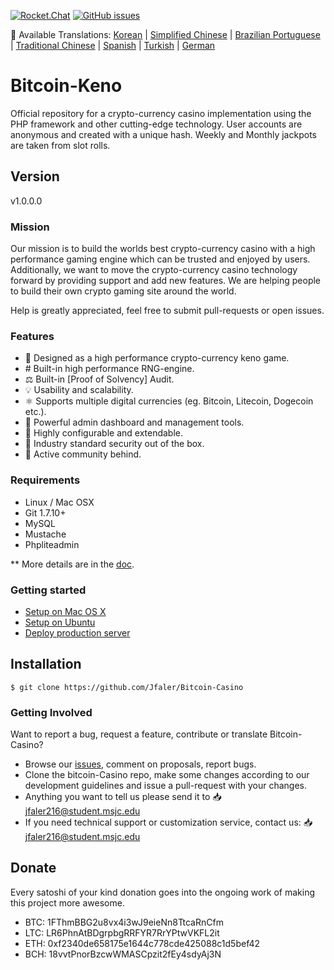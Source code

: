 [![Rocket.Chat](https://open.rocket.chat/images/join-chat.svg)](http://chat.bitlits.com/)
[![GitHub issues](https://img.shields.io/github/issues/Jfaler/Bitcoin-keno.svg)](https://github.com/Jfaler/Bitcoin-Slot-Machine/issues)

:memo: Available Translations: [Korean](https://github.com/Jfaler/bitcoin-keno/tree/master/docs-translations/ko-KR/project/README.md) | [Simplified Chinese](https://github.com/Jfaler/bitcoin-keno/tree/master/docs-translations/zh-CN/project/README.md) | [Brazilian Portuguese](https://github.com/Jfaler/bitcoin-keno/tree/master/docs-translations/pt-BR/project/README.md) | [Traditional Chinese](https://github.com/Jfaler/bitcoin-keno/tree/master/docs-translations/zh-TW/project/README.md) | [Spanish](https://github.com/Jfaler/bitcoin-keno/tree/master/docs-translations/es/project/README.md) | [Turkish](https://github.com/Jfaler/bitcoin-keno/tree/master/docs-translations/tr-TR/project/README.md) | [German](https://github.com/Jfaler/bitcoin-keno/tree/master/docs-translations/de-DE/project/README.md)

# Bitcoin-Keno
Official repository for a crypto-currency casino implementation using the PHP framework and other cutting-edge technology. User accounts are anonymous and created with a unique hash. Weekly and Monthly jackpots are taken from slot rolls.

## Version 

v1.0.0.0

### Mission

Our mission is to build the worlds best crypto-currency casino with a high performance gaming engine which can be trusted and enjoyed by users. Additionally, we want to move the crypto-currency casino technology forward by providing support and add new features. We are helping people to build their own crypto gaming site around the world.

Help is greatly appreciated, feel free to submit pull-requests or open issues.

### Features

* 🎰 Designed as a high performance crypto-currency keno game.
* #️ Built-in high performance RNG-engine.
* ⚖️ Built-in [Proof of Solvency] Audit.
* 💡 Usability and scalability.
* ⚛️ Supports multiple digital currencies (eg. Bitcoin, Litecoin, Dogecoin etc.).
* 📖 Powerful admin dashboard and management tools.
* 🔧 Highly configurable and extendable.
* 🔐 Industry standard security out of the box.
* 💬 Active community behind.

### Requirements

* Linux / Mac OSX
* Git 1.7.10+
* MySQL
* Mustache
* Phpliteadmin

** More details are in the [doc](doc).

### Getting started

* [Setup on Mac OS X](doc/setup-local-osx.md)
* [Setup on Ubuntu](doc/setup-local-ubuntu.md)
* [Deploy production server](doc/deploy-production-server.md)

## Installation
`
$ git clone https://github.com/Jfaler/Bitcoin-Casino
`

### Getting Involved

Want to report a bug, request a feature, contribute or translate Bitcoin-Casino?

* Browse our [issues](https://github.com/Jfaler/bitcoin-Casino/issues), comment on proposals, report bugs.
* Clone the bitcoin-Casino repo, make some changes according to our development guidelines and issue a pull-request with your changes.
* Anything you want to tell us please send it to 📥 [jfaler216@student.msjc.edu](mailto:jfaler216@student.msjc.edu)
* If you need technical support or customization service, contact us: 📥 [jfaler216@student.msjc.edu](mailto:jfaler216@student.msjc.edu)

## Donate
Every satoshi of your kind donation goes into the ongoing work of making this project more awesome.

* BTC: 1FThmBBG2u8vx4i3wJ9eieNn8TtcaRnCfm
* LTC: LR6PhnAtBDgrpbgRRFYR7RrYPtwVKFL2it
* ETH: 0xf2340de658175e1644c778cde425088c1d5bef42
* BCH: 18vvtPnorBzcwWMASCpzit2fEy4sdyAj3N
